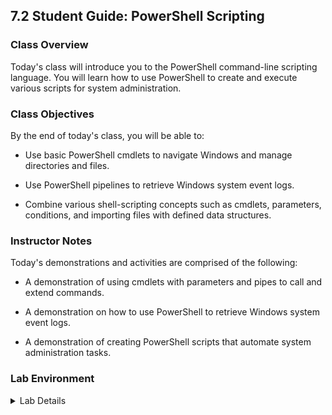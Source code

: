 ## 7.2 Student Guide: PowerShell Scripting

### Class Overview

Today's class will introduce you to the PowerShell command-line scripting language. You will learn how to use PowerShell to create and execute various scripts for system administration.

### Class Objectives

By the end of today's class, you will be able to:

- Use basic PowerShell cmdlets to navigate Windows and manage directories and files.

- Use PowerShell pipelines to retrieve Windows system event logs.

- Combine various shell-scripting concepts such as cmdlets, parameters, conditions, and importing files with defined data structures.

### Instructor Notes

Today's demonstrations and activities are comprised of the following:

- A demonstration of using cmdlets with parameters and pipes to call and extend commands.

- A demonstration on how to use PowerShell to retrieve Windows system event logs.

- A demonstration of creating PowerShell scripts that automate system administration tasks.

### Lab Environment

<details><summary>Lab Details</summary>
<br>

In this unit, you will be using a Windows lab environment located in Windows Azure Lab Services. RDP into the Windows RDP Host Machine using the following credentials: 

**Windows RDP Host Machine**
  - Username: `azadmin`
  - Password: `p4ssw0rd*`

Open up the Hyper-V Manager in the Windows RDP Host machine to access the nested virtual machines:

**Windows 10 Machine**
  - Username: `sysadmin`
  - Password: `cybersecurity`

**Windows Server Machine**
  - Username: `sysadmin`
  - Password: `p4ssw0rd*`

For today the instructor lectures, demonstrations, student activities and reviews will all be completed using the **Windows RDP Host Machine**. 

We won't need the nested Hyper-V virtual machines until the third day of this unit. 

#### Understanding the Windows Unit Lab

The following Google Doc contains a list of common Windows issues that occur during this unit:

- [Understanding the Windows Unit Lab](https://docs.google.com/document/d/18Mz12q82nhxkypVRdIVgIqsLeNG1oCQj_TPsFJ3RgGk/edit)

#### Re-staging the Chocolatey Packages

After completing the day, if you ran the package removal scripts, you can restage your Choco Apps by running the corresponding script for either the activity or demo or both:

- [stagebloat.ps1](https://du.bootcampcontent.com/denver-coding-bootcamp/du-den-cyber-pt-12-2020-u-c/blob/master/CourseMaterials/1-Lesson-PLans/07-Windows-Administration-and-Hardening/2/Resources/stagebloat.ps1)

If you are not familiar with `Chocolatey` packages and want to know more, please checkout [Why Chocolatey?](https://chocolatey.org/why-chocolatey). 

<details>

### Class Slideshow 

The slides for today can be viewed on Google Drive here: [7.2 Slides](https://docs.google.com/presentation/d/1NKi0SOZMFsHSlSQTQeq2kdjpsVy5EmU-xaWrAQ4Hw-w/edit#slide=id.g4f80a3047b_0_990)
---

### 01. Welcome and Overview

In the previous class, we covered:

- Auditing processes with Task Manager.

- Using CMD to create files.

- Creating a report with `wmic` in the command line.

- Auditing unwanted startup applications and services.

- Enumerating local users, groups, and current local password policies.

- Creating new regular and administrative users and setting the local password policy.

- Scheduling tasks using Task Scheduler.

We used CMD to execute a lot of these tasks. Why?:

- The commands are short and simple. System administration tasks are easily repeatable when the commands are shorter.

- Given its simple commands, CMD is much easier to learn than other command lines, like PowerShell, which is a more complex, but also more powerful, scripting language.

While CMD has its benefits, it wasn't designed to allow system administrators to execute complex operations and procedures. PowerShell was designed as a powerful language for executing, automating, and customizing the most demanding and difficult tasks.

#### What is PowerShell?

Today, we will be covering PowerShell, the successor to CMD.  

- PowerShell is a powerful scripting language that allows people to locally and remotely manage Microsoft products, which come with built-in PowerShell support.

- Because the Microsoft enterprise suite of products is the most widely used by organizations, it is critical that system administrators and security professionals know how to use PowerShell.

- PowerShell can be used to lock down and harden enterprise networks. Since PowerShell's capabilities are powerful enough to manage enterprise Windows systems, they can be leveraged by offensive security professionals and malicious actors.

PowerShell plays an important role in a cyber professional's work:

- **PowerShell in system administration**: PowerShell can be used to manage everything in a Microsoft enterprise environment, including:

  - Windows Server: Microsoft's central server for domain and networking services.
    - This includes managing users and network resources, such as a file-sharing server.

    - Certain types of Windows servers, such as domain controllers, are central components to an enterprise network. They maintain control and permissions of all users within Microsoft-based enterprises. It's vital to keep these servers secure. We'll learn more about domain controllers next class. 

    - A compromised domain controller is a worst-case scenario for most organizations.

  - Windows 10: Microsoft's personal and professional computer operating system. Windows 10 is the most commonly used operating system by individuals and within large enterprise environments. It comes in various editions, such as Pro or Enterprise, each adding some functionality, such as access to Hyper-V. 
    - Note that because Windows is the most widely used operating system, it is also the one attackers most often try to find vulnerabilities for.

    - Windows 7 is officially unsupported by Microsoft. This means that if a vulnerability is found for Windows 7, Microsoft may not release a patch for those systems to automatically retrieve and update.

  - Office365: Microsoft's line of subscription office services.
    - You've probably used one of these products, such as Microsoft Word or Excel.

  - Azure: Microsoft's cloud services.
    - Azure provides a wide range of cloud services such as virtual private clouds or cloud-based virtual machines, like the one you're using right now.

**PowerShell in cybersecurity**: For any organization using Windows-based environments, it's important for cybersecurity professionals to know some PowerShell.

  - Defensive security: PowerShell can be used to manage and audit logs. There are many commands for interacting with Windows Event logs. We will look at these later.

    - PowerShell can also be used to harden the security on Windows hosts and servers. There are many modules and scripts that extend PowerShell's powerful functionality to enforce cybersecurity policy.

  - Offensive security: PowerShell is often used as a "living off the land" tool, meaning a tool that exists on the target's computer that can be leveraged by attackers.

    - Once a system is breached, PowerShell is often used to retrieve a wide range of information within a network, such as user and server names. It can also be used to access and maintain access on other networked machines, if they are not properly secured.

#### Comparing PowerShell and CMD

:warning: **Reminder** that this entire day is done completed with the **Windows RDP Host Machine**.

While CMD allows the user to interact with Windows, its functionality is limited. 

- CMD's output is only available in simple text format. Our only option for unsupported file formats is to edit the output with meticulous character replacing. It's similar to using Wite-Out to edit a printed document over and over.

- CMD's command flags can be ambiguous and confusing. Each tool has its own flags. Let's look at two commands that use the `/s` and `/d` flags:

  - `shutdown /s` shuts down a computer.

  - `freekdisk /s` specifies the name of an IP or remote computer to check disk space.

  - `shutdown /d` specifies a reason for shutdown.

  - `freedisk /d` specifies which disk drive to check.

PowerShell remedies this inconsistency with clearly defined parameters for each command. This makes PowerShell more predictable, easier to write, and easier to read. Below are some examples: 

- `Stop-Computer -Confirm`

  - This command will ask you to confirm shutting down the computer. However, running tasks may prevent the shutdown from occurring.

- `Stop-Computer -Force`

  - This command will immediately shut down the computer regardless of what is running. This will ignore the usual tasks that can prevent a graceful shutdown, such as large file transfers and 3D applications.

#### PowerShell Piping for CMD's Unsupported Operations

Another issue with CMD is that it doesn't easily support certain operations.

In the next example, we'll run a complex CMD batch file and compare it to a simple PowerShell alternative.

If we want to find the file sizes of subdirectories in `C:\Windows\System`, we need a complex CMD batch file.

- Open CMD and put the two windows next to each other.

- In CMD run `type C:\windows\filesizes.bat` to show its contents.

- Your output should be:

  ```batch
  @echo off
  set size=0
  for /r %%x in (System\*) do set /a size+=%%~zx
  echo %size% Bytes
  ```

- The batch file would need to be in the `C:\Windows` directory when the command is run.

- In CMD, run `C:\Windows\filesizes.bat` and note the results (your results may vary). 

  - **Note**: This may take a while.

  ```batch
  C:\Windows>filesizes.bat
  30795 Bytes
  ```

PowerShell can do this same task using a simple pipe (`|`). Piping sends the output of one command as the input for another.

- In PowerShell, type `dir C:\Windows\System -Recurse`.  

  - We can run `dir C:\Windows\System -Recurse` to grab the contents of all current directory and subdirectories, much like `ls -R` grabs the current directory and subdirectory contents in Linux.

  - Then, we can pipe that output to a command that will measure the files for us.

- Type the rest of the command: `dir C:\Windows\System -Recurse | Measure-Object -Sum Length`

  - The `Measure-Object` command receives all the previous inputs and returns the sum of all the file sizes. It does this more accurately than CMD.

- Run the command to see the results. Optionally, view the contents of the subdirectory in `System` (there should be a subdirectory, `Speech`, with files whose sizes add up to what's shown below).

Your results should be similar to:

```console
Count    : 3
Average  :
Sum      : 31039
Maximum  :
Minimum  :
Property : length
```

#### Differences Between CMD and PowerShell

- The CMD batch script required a default file size be set to 0.
- It took a long time to find the individual file sizes within the subdirectory.
- It then read each of those text strings and added them to the original file size. 

This script is inefficient and challenging for others to read. 

The PowerShell pipe knew that file sizes were a type of property that a directory or file can have. 
- `dir` grabs all of the directories and files recursively. 
- Then, the `Measure-Object` is used to only retrieve the file sizes of the files and directories.  
- Then, we simply used an argument, `-Sum Length`, to total the file sizes.

In PowerShell, things that have defined properties, such as files having file sizes, are known as **objects**.

#### PowerShell and Objects Demo

Note that objects are things with properties or attributes.

- PowerShell innately understands and interacts with everything as an object with attributes or properties.

Let's look at the following example:

- Run `ls C:\Windows`

- Each file and directory is being processed by PowerShell as an object, each with its own properties, such as file size or file name.

  - For example: The file's name is a property of the file. We can define it as: `file.name`.

Now we'll use a pipe to retrieve only the objects whose `name` property has the word "system" in it.

- Type: `ls C:\Windows | Where-Object {$_.name -like "*system*"}`. (Tab completion can be faster than typing the command.)

  - In this example, PowerShell will return the contents of a directory as objects.
  - It will look through their `.name` properties for the word "system."

  - `$_` means previous object. In this case, the previous objects are all of the files and directories under `C:\Windows`. 


- In summary, we are passing the objects of `ls C:\Windows` to the `Where-Object` command to be filtered down to names that contain "system."

  Run the command to show the results:

```
PS C:\Users\azadmin> ls C:\Windows | Where-Object {$_.name -like "*system*"}

    Directory: C:\Windows


Mode                LastWriteTime         Length Name
----                -------------         ------ ----
d-----        3/19/2019   4:52 AM                System
d-----        1/30/2020   5:58 PM                System32
d-----        3/19/2019   6:22 AM                SystemApps
d-----         1/9/2020   9:22 PM                SystemResources
-a----        3/19/2019   4:49 AM            219 system.ini
```

- **Note:** Results may vary slightly.

Understanding how objects work is important for system administrators and security professionals interacting with Microsoft products.

#### More PowerShell Advantages and Aliases

Let's cover some more of PowerShell's advantages:

- PowerShell commands are extensively documented. There are multiple ways to make sure you're using the right commands with PowerShell's extensive internal documentation system.

- PowerShell uses **aliases** to mimic Unix commands like `ls` and `cat`.

  - Running `Get-Alias ls` will provide the PowerShell cmdlet counterpart for Unix commands. 

  - **Note**: These commands function differently than their Unix counterparts when it comes to options and arguments. For example, `ls` works but `ls -la` does not. 

- Despite being a Microsoft product, PowerShell is officially open source and available on GitHub. In contrast, there is no source code available for `cmd.exe` and writing tools for CMD are limited compared to PowerShell.  

### 02. Intro to PowerShell

We are going to continue our system administration tasks by readying a Windows workstation for new users.

Remember the scenario we used in the previous lesson:

- Our CIO tasked us with readying the Windows workstation through the command line and GUI. Today, the CIO asked us to use PowerShell to complete the following activities:

  - Navigate Windows with the PowerShell command line.

  - Create logs with PowerShell.

    - Eventually these logs can be transferred to a central logging repository for SIEM integration. We'll learn about SIEM more in a later unit.

  - Create scripts with PowerShell.

#### PowerShell Syntax: Cmdlets

Let's get started by looking at PowerShell's syntax.

- First we are going to learn how to use PowerShell commands, otherwise known as cmdlets (pronounced "command-lets").

Cmdlets are the combinations of PowerShell verbs and nouns. This is part of what makes PowerShell easy to read and use.

- Refer to the CheatSheet file for this week's lessons: [7.2 CheatSheet](CheatSheet.md)

- Open the file and look at the Common PowerShell Commands table while following this demo.

  | Cmdlet          | Function                                         | Equivalent Command     |
  | --------------- | ------------------------------------------------ | ---------------------- |
  | `Set-Location`  | Changes to specified directory                   | `cd`                   |
  | `Get-ChildItem` | Returns current directory's contents             | `ls`, `dir`            |
  | `New-Item`      | Makes a new file or directory                    | `touch`, `mkdir`       |
  | `Remove-Item`   | Deletes a file or directory                      | `rm`, `rmdir`          |
  | `Get-Location`  | Retrieves path to current directory              | `pwd`                  |
  | `Get-Content`   | Returns file contents                            | `cat`, `type`          |
  | `Copy-Item`     | Copies a file from one given location to another | `cp`                   |
  | `Move-Item`     | Moves a file from one given location to another  | `mv`                   |
  | `Write-Output`  | Prints output                                    | `echo`                 |
  | `Get-Alias`     | Shows aliases for the current session           | `alias`                |
  | `Get-Help`      | Retrieves information about PowerShell commands  | `man`                  |
  | `Get-Process`   | Gets processes running on local machine          | `ps`                   |
  | `Stop-Process`  | Stops one or more defined processes            | `kill`                 |
  | `Get-Service`   | Gets a list of services                          | `service --status-all` |

We'll start with some navigation commands and then work our way to creating Windows system event logs.

#### PowerShell Verb-Nouns Demo

Consider the following scenario:

User `Alex` left our company. We need to remove their user account from the system. However, Alex has an unfinished `reports` directory on their account.

Before removing the account, we need to move the `reports` directory and files from their desktop directory to a directory that will remain after we remove the account.


1. Let's change the current working directory to the `reports` directory:

    - Run `Set-Location C:\Users\Alex\Desktop` 

    - **Tip**: Use tab completion to quickly enter commands. 

    - These commands follow a verb-noun format.

      - The verb in this case is `Set`.
      - The noun is `Location`.
      - We are setting the location of our terminal to `C:\Users\Alex\Desktop`. 

    - This is the same as `cd` in Linux, an option we can also use with PowerShell.

2. We want to move the `reports` logs from `Alex`'s desktop to the `C:\` drive. We can do this with `Move-Item`.

    - Run `Move-Item reports C:\`

    - The verb, `Move`, and will act on a noun, `Item`, which can be a file or directory. 

      - This is the same as `mv` in Linux.

4. We can check the contents by using the cmdlet `Get-ChildItem`.

    - Run `Get-ChildItem C:\` to display that `reports` now shows up under `C:\`.

      - This command will retrieve all the child items of the designated parent path, `C:\`.
      
      - The verb is `Get` and the noun is `ChildItem`. 
      
      - You can also use `ls`, just like in Linux.


5. We can create an **item** by running `New-Item demo_file`

    - By default, this cmdlet creates a file as opposed to a directory. This default behavior is the same command as `touch` in Linux. We'll see in a few moments how it can be used to create directories.

    - Run the command and then run `Get-ChildItem` to show the directory's contents.

6. Now that we've moved our `reports` directory outside of the user's desktop directory to `C:\`, we can delete the user account but retain the reports.

    - Run `Remove-Item demo_file` to delete the file. 

    - This cmdlet functions similarly to `rm` in Linux.

    - Run `Get-ChildItem` to show it's no longer there.

Now we can navigate anywhere, and create and delete files. Let's look at some slightly more complex commands.

#### Parameters

In the previous demo we used the `New-Item` cmdlet to create an object with the item-type of file. This is the default behavior of `New-Item`—to act like the Linux command `touch`. 

If we want the item-type to be a directory, with a specific name and location (like the mkdir command), we can add a parameter `New-Item`.

Let's use `New-Item` with parameters to set up a new directory for storing the logs we generate.

- Run `New-Item -Path "C:\" -Name "Logs" -ItemType "Directory"`

- This command is a little more complicated but will make sense once they look more closely. This is the beauty of PowerShell's predictable and descriptive commands.

  - `New-Item` is similar to `Move-Item` in that it can create a file or, now, a directory.

  - `-Path` is the parameter specifying which directory we want our new item created in. In this case, `C:\`.

  - `-Name` is the parameter specifying what we want to name this new item. In this case, `Logs`.

  - `-ItemType` lastly, is the type of item we want to create. If we don't specify `"Directory"` it will default to file, like before.

- The parameters `-Name` and `-ItemType` modify the original function of `New-Item` by altering the object it will create.

Now we should see a directory, `Logs`, created in `C:\`.

- Run the command to show the confirmation output.

- We can verify this once again by using the cmdlet `Get-ChildItem`.

- Run `Get-ChildItem C:\` to display the newly created `Logs` directory.

With the power of PowerShell parameters, we can achieve the effects of `touch` and `mkdir` commands with the `New-Item` cmdlet.

#### Parameter Examples Demo

We'll run through some more examples of parameters in PowerShell.

1. Press the Up key or again type `New-Item -Path "C:\" -Name "Logs" -ItemType "Directory"`.

    - Run the command to show the error message: `New-Item : An item with the specified name C:\Logs already exists.`

2. We can use the parameter `-Force` to run this `New-Item` command without error.

    - Run `New-Item -Path "C:\" -Name "Logs" -ItemType "Directory" -Force`

3. We can use `Get-Command`  to search for commands using keywords. 

    - For example, if we are looking for commands with the word "process" in them, we can use the following:

    - Run `Get-Command -Name *Process`

        - `*Process` is a wildcard parameter value that we're giving to the parameter `-Name`. This translates to: give me all the commands with the word "process" in them.

    - The output shows all commands with "process" in their name.

        ```
        CommandType     Name                                               Version    Source
        -----------     ----                                               -------    ------
        Function        Get-AppvVirtualProcess                             1.0.0.0    AppvClient
        Function        Start-AppvVirtualProcess                           1.0.0.0    AppvClient
        Cmdlet          Debug-Process                                      3.1.0.0    Microsoft.PowerShell.Management
        Cmdlet          Enter-PSHostProcess                                3.0.0.0    Microsoft.PowerShell.Core
        Cmdlet          Exit-PSHostProcess                                 3.0.0.0    Microsoft.PowerShell.Core
        Cmdlet          Get-Process                                        3.1.0.0    Microsoft.PowerShell.Management
        Cmdlet          Start-Process                                      3.1.0.0    Microsoft.PowerShell.Management
        Cmdlet          Stop-Process                                       3.1.0.0    Microsoft.PowerShell.Management
        Cmdlet          Wait-Process                                       3.1.0.0    Microsoft.PowerShell.Management
        ```

4. From this list, we see `Start-Process`. Let's run an administrative CMD session from PowerShell.

   - Run `Start-Process -FilePath CMD -Verb RunAs`

   We can also close the CMD process.

    - Run `Stop-Process -Name CMD`


### 03. Activity: Move and Create Directories

- [Activity File: Move and Create Directories](Activities/03_Move_and_Create_Dir/Unsolved/Readme.md)

### 04. Activity Review: Move and Create Directories

- [Solution Guide: Move and Create Directories](Activities/03_Move_and_Create_Dir/Solved/Readme.md)

### 05. Generating Windows Event Log Files with Parameters and Pipelines

**Reminder**: Continue using the **Windows RDP Host machine** for this section's demos.

In the previous activity, we used parameters to modify various PowerShell cmdlets. Now we're going to build on parameters further by chaining commands using pipelines.

- Chaining commands is important in system administration and security roles. For example, quickly retrieving and sorting through various logs is a common task.

In the next demo, we will continue our role as a junior system administrator. Our CIO has asked us to retrieve multiple types of logs from our Windows workstation and save them as JSON files in our newly created `C:\Logs` directory, so they can later be imported to a Splunk SIEM for the company's analysts.

For our next demo we are going to chain cmdlets together to create a PowerShell pipeline that does the following:

- Retrieves Windows logs from Windows Events.

- Transforms the logs to the structured data format JSON.

- Outputs these files to the `C:\Logs` directory we made in the last activity.

#### Powershell Parameters Demo

1. Let's learn the command for retrieving the Windows Event log from Windows.

  - Run `Get-WinEvent`

  - The output should show the huge amount of scrolling, invalid logs. This output could take days to finish (or error out).

    -  Windows Event logs are recorded instances and information of events that occur in Windows, such as date and time of event, criticality of event, what happened during the event (e.g., a service started), etc.

    - Press Ctrl+C to stop the output.

  - `Get-WinEvent` is a cmdlet that requires parameters to retrieve a manageable amount of logs.

    - For example, adding `-LogName` followed by the name of a log, such as `System`, will only show us the system logs. So let's clear our screen and try again.

  - Run `clear` in console to clear the screen.

2. Now let's list all log categories instead of every log ever created.

  - Run `Get-WinEvent -ListLog *`

    - The asterisk `*` is a wildcard indicating everything after the `-ListLog` parameter, so it will return every log that we can retrieve with `Get-WinEvent`. 

    -  As you can see from the output, the command displays a much more concise and approachable output of log categories, rather an enormous list of  every single log. 

  - Scroll up and point out the `System` logs under the `LogName` column (it should be in the first few results):

      ```PowerShell
      LogMode   MaximumSizeInBytes RecordCount LogName
      -------   ------------------ ----------- -------
      Circular            15728640        4513 Windows PowerShell
      Circular             1052672           0 Windows Azure
      Circular            20971520       12661 System
      Circular            20971520       27813 Security
      ...
      ```

      - **Note:** Results may vary.

   - :books: Refer to the following link if curious about LogMode Circular Logging:

      - [Whatis.com: Circular Logging](https://whatis.techtarget.com/definition/circular-logging#:~:text=Circular%20logging%20is%20a%20method,limit%20on%20the%20hard%20disk)

3. If we want to find specific logs, such as system, we can use the `-LogName` parameter to specify which ones.

    - Run `Get-WinEvent -LogName System` to return system logs.

    - This will produce a lot of results. Enter Ctrl+C to stop the output.

4. Since there are thousands of logs and PowerShell will attempt to retrieve all of them, we need to narrow down that list using parameters.

    - Run `Get-WinEvent -LogName System -MaxEvents 10`

      - By adding the `-MaxEvents` parameter and the value `10`, we should now see only up to 10 logs.

#### Piping Logs to JavaScript Object Notation with ConvertTo-Json Demo

Now that we used parameters to get the logs we need, we will output them into a file that can be used later by log analysis applications. This is where pipelines come in. But we also need to pick a file format.

-  **JSON (JavaScript Object Notation)** structured data format can be easily read and manipulated by today's most common scripting and programming languages.

- Windows logging systems understand JSON, so we will be converting our logs to this file format.

In this demo, we will convert logs to the JSON data format using the `|` piping character.

1. Pipe the output of the `Get-WinEvent -LogName System -MaxEvents 10` into another command that converts the logs to JSON. 

    - Run `Get-WinEvent -LogName System -MaxEvents 10 | ConvertTo-Json`

    - Note the slightly less reader-friendly, but highly structured JSON logs: 

      ```
      PS C:\Users\azadmin> Get-WinEvent -LogName System -MaxEvents 10 | ConvertTo-Json
          {
              "Id":  13,
              "Version":  0,
              "Qualifiers":  null,
              "Level":  4,
              "Task":  1003,
              "Opcode":  0,
              "Keywords":  -9223372036854775808,
              "RecordId":  2555,
              "ProviderName":  "Microsoft-Windows-Hyper-V-Netvsc",
              "ProviderId":  "152fbe4b-c7ad-4f68-bada-a4fcc1464f6c",
              "LogName":  "System",
              "ProcessId":  3360,
              "ThreadId":  9036,
              "MachineName":  "DESKTOP-U3FCUKI",
              "UserId":  null,
              "TimeCreated":  "\/Date(1595374458918)\/",
              "ActivityId":  null,
              "RelatedActivityId":  null,
              "ContainerLog":  "System",
              "MatchedQueryIds":  [
                                  ],
              "Bookmark":  {
                          },
              "LevelDisplayName":  "Information",
              "OpcodeDisplayName":  "Info",
              "TaskDisplayName":  null,
              "KeywordsDisplayNames":  [
                                      ],
              "Properties":  [
                                "System.Diagnostics.Eventing.Reader.EventProperty",
                                "System.Diagnostics.Eventing.Reader.EventProperty"
                            ],
              "Message":  "Miniport NIC \u0027Microsoft Hyper-V Network Adapter #3\u0027 disconnected"
          }
      ```

        - **Note:** Output may vary.

      - The output of `Get-WinEvent` is now in a JSON format.

2. Our logs aren't actually in a file yet, so we need a cmdlet that will send this output to a file.

   - PowerShell has a cmdlet called `Out-File` that uses the `-FilePath` parameter to designate the location for the output file. Let's name this file `RecentSystemLogs.json`.

   - Return to the JSON-converted logs, add the `Out-File` cmdlet, and specify a path with `-FilePath`.

     - Run `Get-WinEvent -LogName System -MaxEvents 10 | ConvertTo-Json | Out-File -FilePath C:\Logs\RecentSystemLogs.json`

    - This command will send our JSON-transformed output to a file called `RecentSystemLogs.json` in the `C:\Logs` directory. Remember, Windows file paths use backslashes instead of forward slashes.

3. Verify that this command worked:

    - Navigate to `C:\Logs` with `Set-Location C:\Logs`.

    - Run `Get-ChildItem` to confirm `RecentSystemLogs.json` exists in the current directory.

    - Run `Get-Content .\RecentSystemLogs.json` to confirm that we now have logs in the `C:\Logs` directory.

### 06. Activity: Generating Windows Event Log Files with Parameters and Pipelines

- [Activity File: Generating Windows Logs](Activities/06_Generating_Windows_Logs/Unsolved/Readme.md)

### 07. Activity Review: Generating Windows Event Log Files with Parameters and Pipelines 


- [Solution Guide: Generating Windows Log Files with Parameters and Pipelines](Activities/06_Generating_Windows_Logs/Solved/Readme.md)

### 08. Scripting with PowerShell 

Recall that we highlighted the importance and convenience of Linux scripting in our recent system administration units.

- Scripts allow system administrators and security professionals to automate and execute basic and advanced procedures and operations.

- We can do everything from setting basic firewall rules to standing up entire cloud virtual machine environments with networking, storage, and users.

PowerShell, like Linux, allows us to script many commands in sequence.

- For example, suppose you were asked to set up Windows workstations for users in the accounting department. You could create a script to do the following, in this order:

  1. Pull sensitive accounting data and files to a specified directory from a file server.

  2. Download AppLocker, a program for limiting and controlling access to files for certain users and groups.

  3. Deploy application control policies for AppLocker to restrict user access to the directory so only people in the `accounting` group can access it.

In the following demonstration, we will use scripts to remove unnecessary applications and potential security hazards from Windows workstations.

#### Restaging the Chocolatey Apps

If you ran the package removal scripts, you can restage your Choco Apps by running the corresponding script for both the activity and demo:

- [stagebloat.ps1](Resources/stagebloat.ps1)

#### Demo Scenario: Scripting the Removal of Unnecessary Packages

In this demonstration, we will create a script in Git Bash's Nano to remove Microsoft Skype.

Note the following about this Windows RDP Host machine:

- This Windows worsktation has been created to simulate a previous user having installed a bunch of applications that are considered largely unnecessary and potential vectors of attack.

- These settings include telemetry tracking and advertising IDs, and default installed applications include Skype.

- We want to remove these applications to reduce the attack surface area for this workstation. Instead of trusting our users to not use these apps, we're going to remove the possibility of the workstation being exploited.

- The following article details potential security and privacy vulnerabilities of seemingly harmless and popular applications: 
  - [ZDNet: North Korean hackers infiltrate Chile's ATM network after Skype job interview](https://www.zdnet.com/article/north-korean-hackers-infiltrate-chiles-atm-network-after-skype-job-interview/)

- Most importantly, it's annoying to see them start up when we boot up the machine!

We will look at the steps needed to remove Skype with PowerShell. These steps will later be used in a PowerShell script to remove many applications at once.

In the upcoming demo, we have been tasked by our CIO with doing the following:

- Create a PowerShell script file and execute it.

- Use a cmdlet to import various items to interact with in a PowerShell script.

- Use a `foreach` loop to go through each item in an imported CSV file.

#### Understanding PowerShell Scripts

PowerShell script files end with a `.ps1` extension.

Understand that PowerShell, by default, does not allow scripts to run. This is a security measure to prevent malware, attackers, and improperly constructed scripts from immediately executing many commands at once, potentially compromising a system.

Our machines have already been configured to allow scripts to run, however.

This means that we can create and run PowerShell scripts for automation. Although this makes our lives easier, it does pose a security risk, to be able to freely run scripts. 

If we are infiltrated or run a malicious script on accident, we could potentially lose complete access to our machine and all of our data. 

Don't worry though, because in the next lesson, we'll be looking at how to closely monitor PowerShell scripts. For now, let's look at how to create our first PowerShell script.

#### Creating PowerShell Scripts

PowerShell script files end with a `.ps1` extension.

1. Using Git Bash, move into our previously created `Scripts` directory:

    - `cd C:\Scripts`.

    - We will be saving our scripts to this directory.
   
2. Create a new script that we will run in PowerShell:

    - In the Git Bash terminal, run the following command to create a blank file named `example_script.ps1` in the current directory:

      -  `nano example_script.ps1`.

3. Now we'll add code to our script to look for the preinstalled app, Skype. We'll set it as a variable here:

    - In the Git Bash Nano document, enter:

      ```PowerShell
      $packagename="Skype";
      choco info $packagename
      ```
    - Syntax Breakdown:

      - `choco`, or "Chocolatey", is a day-to-day Windows package manager similar to the Linux package manager, `apt-get`, that we have seen and used before. System administrators will often use `choco` to install all of the applications their users will need on a Windows workstation.


      - `$packagename="Skype"` declares the variable `$packagename` and assigns `"Skype"` to it.  This will find the `Chocolatey` package, Skype.


4. After we save this file and run it, it should output information about the choco package, Skype. 

    - Save the file using nano's write out function, so you don't have to close the script.

      - Type Ctrl+O and press Enter to save the file without closing Nano.

5. In the PowerShell window, navigate to the same directory (`C:\Scripts`) and run the script:

    - Run `.\example_script.ps1`

    - The console output should look like:

      ```
      Chocolatey v0.10.15
      skype 8.63.0.76 [Approved] Downloads cached for licensed users
      Title: Skype | Published: 8/3/2020
      Package approved as a trusted package on Aug 03 2020 10:28:35.
      Package testing status: Passing on Aug 03 2020 10:05:05.
      Number of Downloads: 3050158 | Downloads for this version: 29297
      Package url
      Chocolatey Package Source: https://github.com/chocolatey-community/chocolatey-coreteampackages/tree/master/automatic/skype
      Package Checksum: 'w37/kdOH/A4CrHmqFrEzr/pTYuKhq9KLUThlCOwcd5lJohdKbIDrE7kYWRECJ3ct7hq3LWME6ZNq3QafDB4gLA==' (SHA512)
      Tags: Skype VOIP voice over ip video conferencing admin
      Software Site: http://www.skype.com/
      Software License: https://www.microsoft.com/servicesagreement#14e_Skype
      Summary: Skype - VOIP
      Description: Skype - Install Skype, add your friends as contacts, then call, video call and instant message with them for free. Call people who aren't on Skype too, at really low rates.

        ## Notes
        The package have the following known issues.
        - Skype automatically starts after installation (no known way to disable it yet)
        - A desktop shortcut is automatically created.

      1 packages found.
      ```

    - Point out the `## Notes` section that says:

        ```
        The package have the following known issues.
        - Skype automatically starts after installation (no known way to disable it yet)
        ```

Understand that an automatically starting process, especially one that automatically logs in users and has a history of security issues, should not exist on a remote Windows workstation such as ours.

Now let's look at how we can edit our script from finding a package's information to removing a package from our system.

6. With Nano still open, edit the script to the following:

    ```PowerShell
    $packagename="Skype";
    choco uninstall -y $packagename
    ```

   - We are now going to use `choco uninstall` to remove Skype. 
  
   - The `-y` parameter here will automatically confirm that we want to remove the package, much like `apt-get remove -y <package name>`

7. Save and run the script. 

   - Save the script with `CTRL+O`.    

   - Run the script with `.\example_script.ps1` to show the output:

      ```PowerShell
      PS C:\Users\azadmin\Documents> .\example_script.ps1
      Chocolatey v0.10.15
      Uninstalling the following packages:
      Skype

      skype v8.63.0.76
      Running auto uninstaller...
      Auto uninstaller has successfully uninstalled skype or detected previous uninstall.
      skype has been successfully uninstalled.

      Chocolatey uninstalled 1/1 packages. 
      ```

8. We've successfully removed Skype from our system using a PowerShell script!

    - Explain that we could remove the choco packages one-by-one, it will be more efficient to create a script that will loop through a list of the packages and uninstall them all at once.

    - Luckily, we have a file with a list of packages we can remove.

    - Navigate to the choco demo directory with:

      - `cd C:\Users\azadmin\Documents\Demo\choco`

      - Run `ls` (or `Get-ChildItem`) in PowerShell to show the CSV file, `chocodemo.csv`.

9. Using PowerShell, open and display the [chocodemo.csv](./Resources/chocodemo.csv) file for the students:

   - Run `type .\chocodemo.csv`

   - Your output should be similar to:

      ```PowerShell
      name,description
      itunes,"Apple's music application"
      vlc,"An application for encoding and playing videos"
      [...]
      ```

      - The first line, `name,description`, is the header of the CSV file and contains the types of fields for the other lines.

      - The rest of the rows, or records, contain field entries that should match the number and type of header fields.

      - For example, `"Apple's music application"` will match up with the `description` header field and `itunes` will match up with the `name` header field.

In the next section, we will take a brief hiatus from our demo to look at CSV files more in depth and how we can pair them with other familiar scripting tools in order to create a more efficient package removal script. 

#### What's a CSV File?

- **Comma-separated values** (CSV) files are plain text files that contain simply structured data, or fields, separated by commas.

- CSV files often contain structured lines of information made up of rows of data.

- The top line of a CSV file contains the header, the row that describes each field. 

- For example, you may have the headers "fruit" and "vegetable", with the corresponding field entries "apple" and "carrot." Another row of entries may have "banana" and "potato."

System administrators and security professionals will often use CSV files containing lists of items that they need to parse through.

- For example, a system administrator may use such a file to maintain a list of employee email addresses and usernames.

- A penetration tester might have a list of IP addresses and corresponding domain and subdomain names to use during a test.

Most common programming and scripting languages have ways to import CSV files and **loop** through the items one-by-one. PowerShell has this capability. 

- To loop through this file's items, we have the `foreach` loop.

- The `foreach` loop in PowerShell is similar to the `for` loop they learned about in the Linux unit, but it is mainly used for looping through files or read-only structured data. 

- Present some cases for which system administrators and security professionals may use a `foreach` loop instead of a `for` loop:

  - A system administrator may have a text or CSV file of usernames they need to loop through to reset each item's password.

  - A penetration tester might have a text file with a list of the most commonly-used passwords. They may use a `foreach` loop to try out each password with a known user's username.

- Reiterate that a `foreach` loop is best when iterating or moving through items in some form of a list. Let's look at how we can use it with CSV files.

Let's return to our demonstration and use CSV files and for loops to optimize our package removal script.

#### Using Import-Csv with a foreach Loop Demo

:warning: **Heads Up**: Feel free to use your preferred editor, such as PowerShell ISE. Nano instructions are provided.

We will be using the `Import-Csv` PowerShell cmdlet to source the CSV file `chocodemo.csv` to run with a demo PowerShell script. If the CSV file has the standard header and record format, `Import-Csv` will prepare the fields to be called by PowerShell.

Let's look at how that works by creating a PowerShell script that outputs each line of CSV file.

1. First, we'll create a new script. Make sure you're working within the `C:\Users\azadmin\Documents\Demo\choco` directory.

    - In Git Bash, start a new Powershell script: 
    
      - Run `nano removebloat.ps1` 


2. We are going to use a variable to import our CSV file for our script.

    - On the first line, type `$csv = Import-Csv -Path .\chocodemo.csv`.

      - The variable, `$csv`, gets assigned to the `Import-Csv` cmdlet and parameters.

      - The `Import-CSV` cmdlet is going to load the given file into memory to be usable by PowerShell. It will assign each line and field as an input to be read. 

   - All of the contents of this file will then become available to our script. 

3. Now we need a `foreach` loop.

    - Start typing a PowerShell `foreach` loop template:

      ```PowerShell
      $csv = Import-Csv -Path .\chocodemo.csv
      foreach () {

      }
      ```

4. Set the condition within the parentheses. In this case we're calling the CSV file with a variable and reading each line with another.

    - Enter `$line in $csv` in the parentheses `()`.

    - This specifies that for every line in the CSV file, `foreach` will execute the following code block with each line's contents.

5. Enter the code that will be executed on each line.

    - Enter `Write-Output $line` in the curly brackets `{}`:

      ```PowerShell
      $csv = Import-Csv -Path .\chocodemo.csv       
      foreach ($line in $csv) {
          Write-Output $line
      }
      ```

    - Explain the syntax:

      - Our `foreach` loop will grab the contents of each line in our CSV file and assign it to the `$line` variable.

      -  Then, for every line that gets assigned to the `$line` variable, the `Write-Output` cmdlet will print the contents.

      - This process will repeat, or loop, until there are no more lines left to be assigned to the `$line` variable.

6. Run the script to verify that it prints out each line of our CSV file in the terminal.

    - Type: Ctrl+O and press Enter to save the file in Nano.

    - Switch to the PowerShell window.

    - Run the script using the command `.\removebloat.ps1`:

      ```PS 
      PS C:\Users\azadmin\Documents\Demo\choco> .\removebloat.ps1

      name   description                                   
      ----   -----------                                   
      itunes Apple's music application                     
      vlc    An application for encoding and playing videos
      ```

    - Reiterate that for every line in this CSV file, PowerShell is assigning that line to the variable `$line` and printing it out. After a line is printed out, the loop will continue until all lines have been printed by the `Write-Output` cmdlet.

Explain that our `chocodemo.csv` file has multiple rows containing multiple attributes, such as `name` and `description`. Sometimes we want to only loop through the Windows Store application `name` or `description`.

This is made possible by appending `.name` to the `$line` variable. Your script will return the matching field or attribute entries instead of entire lines. In this case, it returns the application name.

7. Return to the Git Bash window and use Nano to open the script.

    - Add `.name` after the `Write-Output $line` to show the students the following:

      ```PowerShell
      $csv = Import-Csv -Path .\chocodemo.csv
      foreach ($line in $csv) {
          Write-Output $line.name
      }
      ```

    - Enter Ctrl+O to save your script file.

    - Return to the PowerShell window and run the script again.

    - Your output should be similar to:

      ```PowerShell
      PS C:\Users\azadmin\Documents\Demo\choco> .\removebloat.ps1
      itunes
      vlc
      ```

8. We can retrieve descriptions instead of names.

    - Using Git Bash, change the `.name` to `.description`, save, and re-run the script in the PowerShell window.

      ```powershell
      $csv = Import-Csv -Path .\chocodemo.csv
      foreach ($line in $csv) {
          Write-Output $line.description
      }
      ```

    - Verify the output:

      ```PowerShell
      PS C:\Users\azadmin\Documents\Demo\choco> .\removebloat.ps1
      Apple's music application
      An application for encoding and playing videos
      ```

9. Finally, let's combine the concepts of importing CSV files and creating `foreach` loops with our `choco uninstall` command.

    - Return to your script in Git Bash and change the code block from:

      -  `Write-Output $line.description` 
      
          to:

      - `choco uninstall -y $line.name`.

    - Save with Ctrl+O but do not run the script yet.

      ```PowerShell
      $csv = Import-Csv -Path .\chocodemo.csv
      foreach ($line in $csv) {
          choco uninstall -y $line.name
      }
      ```

    - Explain that when we execute this script, we should expect to see the output of the choco package manager uninstalling the application packages in the CSV file.

    - Run the script in PowerShell to verify the output. 
 
    - **Note**: There are multiple uninstalls with `itunes` due the nature of the extra applications it comes with, like its mobile device integration.

We have now written our first PowerShell script that:

- Uses conditionals with foreach loops. 
- Imports files.
- Uses the choco package manager to remove unwanted system packages. 

For your activity you will apply these newly learned skills in the next activity to remove the rest of the unwanted `choco` packages from the Windows RDP Host machine.

### 09. Activity: Removing Unnnecessary Packages with Powershell

- [Activity File: Removing Unnnecessary Packages with Powershell Scripts](Activities/09_Removing_Packages/Unsolved/Readme.md)
- [Choco Activity File](Activities/09_Removing_Packages/chocoactivity.csv) 
- [Syntax Reference and Helpful Hints](./Activities/09_Removing_Packages/tips.md)

### 10. Activity Review: Removing Unnecessary Packages with PowerShell

  - [Solution Guide: Removing Unnecessary Packages with PowerShell](./Activities/09_Removing_Packages/Solved/Readme.md)

|                                                       :warning: Shut Down Your Machines :warning:                                                       |
|:-------------------------------------------------------------------------------------------------------------------------------------------------------:|
| Remember to shutdown your Hyper-V virtual machines and Windows RDP Host Machine. You will need the remaining hours for the next lesson and homework. |

---

© 2020 Trilogy Education Services, a 2U, Inc. brand. All Rights Reserved.

